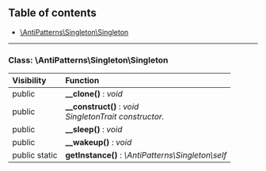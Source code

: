 ## Table of contents

- [\AntiPatterns\Singleton\Singleton](#class-antipatternssingletonsingleton)

<hr />

### Class: \AntiPatterns\Singleton\Singleton

| Visibility | Function |
|:-----------|:---------|
| public | <strong>__clone()</strong> : <em>void</em> |
| public | <strong>__construct()</strong> : <em>void</em><br /><em>SingletonTrait constructor.</em> |
| public | <strong>__sleep()</strong> : <em>void</em> |
| public | <strong>__wakeup()</strong> : <em>void</em> |
| public static | <strong>getInstance()</strong> : <em>\AntiPatterns\Singleton\self</em> |


